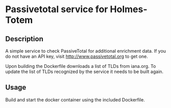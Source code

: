 # Passivetotal service for Holmes-Totem

## Description

A simple service to check PassiveTotal for additional enrichment data.
If you do not have an API key, visit http://www.passivetotal.org to get one.

Upon building the Dockerfile downloads a list of TLDs from iana.org.
To update the list of TLDs recognized by the service it needs to be built again.

## Usage

Build and start the docker container using the included Dockerfile.
